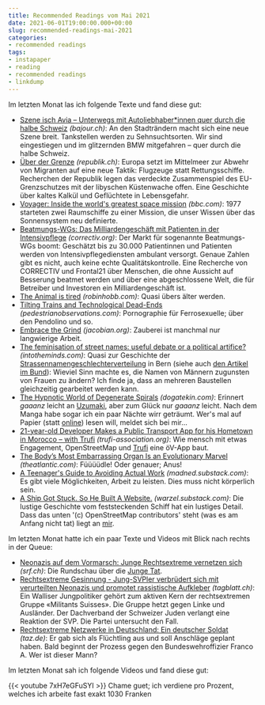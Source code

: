 ```yaml
---
title: Recommended Readings vom Mai 2021
date: 2021-06-01T19:00:00.000+00:00
slug: recommended-readings-mai-2021
categories:
- recommended readings
tags:
- instapaper
- reading
- recommended readings
- linkdump
---
```


Im letzten Monat las ich folgende Texte und fand diese gut:

- [Szene isch Avia – Unterwegs mit Autoliebhaber*innen quer durch die halbe Schweiz](https://bajour.ch/a/rrtgHjovrt8OAkrq) *(bajour.ch)*: An den Stadträndern macht sich eine neue Szene breit. Tankstellen werden zu Sehnsuchtsorten. Wir sind eingestiegen und im glitzernden BMW mitgefahren – quer durch die halbe Schweiz.
- [Über der Grenze](https://www.republik.ch/2021/04/10/ueber-der-grenze) *(republik.ch)*: Europa setzt im Mittelmeer zur Abwehr von Migranten auf eine neue Taktik: Flugzeuge statt Rettungs­schiffe. Recherchen der Republik legen das verdeckte Zusammenspiel des EU-Grenz­schutzes mit der libyschen Küstenwache offen. Eine Geschichte über kaltes Kalkül und Geflüchtete in Lebensgefahr.
- [Voyager: Inside the world's greatest space mission](https://www.bbc.com/future/article/20170818-voyager-inside-the-worlds-greatest-space-mission) *(bbc.com)*: 1977 starteten zwei Raumschiffe zu einer Mission, die unser Wissen über das Sonnensystem neu definierte.
- [Beatmungs-WGs: Das Milliardengeschäft mit Patienten in der Intensivpflege](https://correctiv.org/aktuelles/gesundheit/pflege/2021/05/11/das-milliardengeschaeft-mit-beatmungspatienten-intensiv-beatmung-intensivpflege-gesundheit-pflege-pflegedienst/) *(correctiv.org)*: Der Markt für sogenannte Beatmungs-WGs boomt: Geschätzt bis zu 30.000 Patientinnen und Patienten werden von Intensivpflegediensten ambulant versorgt. Genaue Zahlen gibt es nicht, auch keine echte Qualitätskontrolle. Eine Recherche von CORRECTIV und Frontal21 über Menschen, die ohne Aussicht auf Besserung beatmet werden und über eine abgeschlossene Welt, die für Betreiber und Investoren ein Milliardengeschäft ist.
- [The Animal is tired](http://www.robinhobb.com/blog/posts/38429) *(robinhobb.com)*: Quasi übers älter werden.
- [Tilting Trains and Technological Dead-Ends](https://pedestrianobservations.com/2021/04/22/tilting-trains-and-technological-dead-ends/) *(pedestrianobservations.com)*: Pornographie für Ferrosexuelle; über den Pendolino und so.
- [Embrace the Grind](https://jacobian.org/2021/apr/7/embrace-the-grind/) *(jacobian.org)*: Zauberei ist manchmal nur langwierige Arbeit.
- [The feminisation of street names: useful debate or a political artifice?](https://www.intotheminds.com/blog/en/feminisation-street-names/) *(intotheminds.com)*: Quasi zur Geschichte der [Strassennamengeschlechterverteilung](https://habi.gna.ch/2021/05/03/equalstreetnames-bern-oder-die-geschlechterverteilung-der-strassennamen-in-meiner-heimatstadt/) in Bern (siehe auch [den Artikel im Bund](https://www.derbund.ch/frauen-kriegen-fusswege-485184325459)): Wieviel Sinn machte es, die Namen von Männern zugunsten von Frauen zu ändern? Ich finde ja, dass an mehreren Baustellen gleichzeitig gearbeitet werden kann.
- [The Hypnotic World of Degenerate Spirals](https://www.dogatekin.com/blog/hypnotic-degenerate-spirals/) *(dogatekin.com)*: Erinnert *gaaanz* leicht an [Uzumaki](https://en.wikipedia.org/wiki/Uzumaki), aber zum Glück nur *gaaanz* leicht. Nach dem Manga habe sogar ich ein paar Nächte wirr geträumt. Wer's mal auf Papier (statt [online](https://readuzumaki.com)) lesen will, meldet sich bei mir...
- [21-year-old Developer Makes a Public Transport App for his Hometown in Morocco – with Trufi](https://www.trufi-association.org/21-year-old-developer-makes-a-public-transport-app-for-his-hometown-in-morocco-with-trufi/) *(trufi-association.org)*: Wie mensch mit etwas Engagement, OpenStreetMap und [Trufi](https://www.trufi-association.org/projects/)
eine öV-App baut.
- [The Body’s Most Embarrassing Organ Is an Evolutionary Marvel](https://www.theatlantic.com/science/archive/2021/05/evolution-butts/618915/) *(theatlantic.com)*: Füüüüdle! Oder genauer; Anus!
- [A Teenager's Guide to Avoiding Actual Work](https://madned.substack.com/p/a-teenagers-guide-to-avoiding-actual) *(madned.substack.com)*: Es gibt viele Möglichkeiten, Arbeit zu leisten. Dies muss nicht körperlich sein.
- [A Ship Got Stuck. So He Built A Website.](https://warzel.substack.com/p/a-ship-got-stuck-so-he-built-a-website) *(warzel.substack.com)*: Die lustige Geschichte vom feststeckenden Schiff hat ein lustiges Detail. Dass das unten '(c) OpenStreetMap contributors' steht (was es am Anfang nicht tat) liegt an [mir](https://github.com/grischard/osm-lacking-attribution/issues/32).

Im letzten Monat hatte ich ein paar Texte und Videos mit Blick nach rechts in der Queue:

- [Neonazis auf dem Vormarsch: Junge Rechtsextreme vernetzen sich](https://www.srf.ch/play/tv/rundschau/video/neonazis-auf-dem-vormarsch-junge-rechtsextreme-vernetzen-sich?urn=urn:srf:video:1e3ba495-40f3-46b6-b6d7-a327dc667f95) *(srf.ch)*: Die Rundschau über die [Junge Tat](https://barrikade.info/article/4039).
- [Rechtsextreme Gesinnung - Jung-SVPler verbrüdert sich mit verurteilten Neonazis und promotet rassistische Aufkleber](https://www.tagblatt.ch/schweiz/rechtsextreme-gesinnung-jung-svpler-solidarisiert-sich-mit-verhafteten-neonazis-und-promotet-rassistische-aufkleber-ld.2130521) *(tagblatt.ch)*: Ein Walliser Jungpolitiker gehört zum aktiven Kern der rechtsextremen Gruppe «Militants Suisses». Die Gruppe hetzt gegen Linke und Ausländer. Der Dachverband der Schweizer Juden verlangt eine Reaktion der SVP. Die Partei untersucht den Fall.
- [Rechtsextreme Netzwerke in Deutschland: Ein deutscher Soldat](https://taz.de/!5767295/) *(taz.de)*: Er gab sich als Flüchtling aus und soll Anschläge geplant haben. Bald beginnt der Prozess gegen den Bundeswehroffizier Franco A. Wer ist dieser Mann?

Im letzten Monat sah ich folgende Videos und fand diese gut:

{{< youtube 7xH7eGFuSYI >}}
Chame guet; ich verdiene pro Prozent, welches ich arbeite fast exakt 1030 Franken
